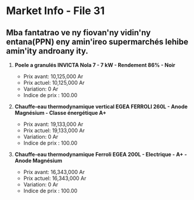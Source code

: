 # Market Info - File 31

## Mba fantatrao ve ny fiovan'ny vidin'ny entana(PPN) eny amin'ireo supermarchés lehibe amin'ity androany ity.

1. **Poele a granulés INVICTA Nola 7 - 7 kW - Rendement 86% - Noir**
   - Prix avant: 10,125,000 Ar
   - Prix actuel: 10,125,000 Ar
   - Variation: 0 Ar
   - Indice de prix : 100.00

2. **Chauffe-eau thermodynamique vertical EGEA FERROLI 260L - Anode Magnésium - Classe énergétique A+**
   - Prix avant: 19,133,000 Ar
   - Prix actuel: 19,133,000 Ar
   - Variation: 0 Ar
   - Indice de prix : 100.00

3. **Chauffe-eau thermodynamique Ferroli EGEA 200L - Electrique - A+ - Anode Magnésium**
   - Prix avant: 16,343,000 Ar
   - Prix actuel: 16,343,000 Ar
   - Variation: 0 Ar
   - Indice de prix : 100.00

